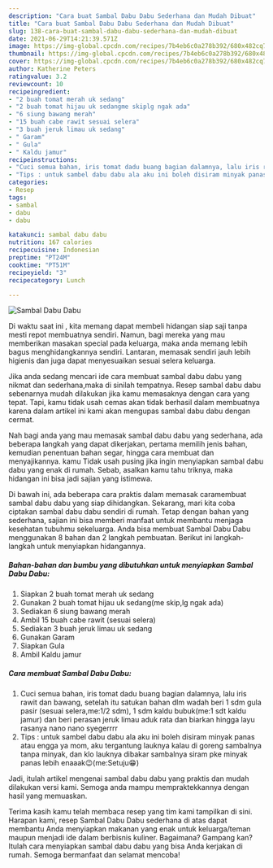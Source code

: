 ```yaml
---
description: "Cara buat Sambal Dabu Dabu Sederhana dan Mudah Dibuat"
title: "Cara buat Sambal Dabu Dabu Sederhana dan Mudah Dibuat"
slug: 138-cara-buat-sambal-dabu-dabu-sederhana-dan-mudah-dibuat
date: 2021-06-29T14:21:39.571Z
image: https://img-global.cpcdn.com/recipes/7b4eb6c0a278b392/680x482cq70/sambal-dabu-dabu-foto-resep-utama.jpg
thumbnail: https://img-global.cpcdn.com/recipes/7b4eb6c0a278b392/680x482cq70/sambal-dabu-dabu-foto-resep-utama.jpg
cover: https://img-global.cpcdn.com/recipes/7b4eb6c0a278b392/680x482cq70/sambal-dabu-dabu-foto-resep-utama.jpg
author: Katherine Peters
ratingvalue: 3.2
reviewcount: 10
recipeingredient:
- "2 buah tomat merah uk sedang"
- "2 buah tomat hijau uk sedangme skiplg ngak ada"
- "6 siung bawang merah"
- "15 buah cabe rawit sesuai selera"
- "3 buah jeruk limau uk sedang"
- " Garam"
- " Gula"
- " Kaldu jamur"
recipeinstructions:
- "Cuci semua bahan, iris tomat dadu buang bagian dalamnya, lalu iris rawit dan bawang, setelah itu satukan bahan dlm wadah beri 1 sdm gula pasir (sesuai selera,me:1/2 sdm), 1 sdm kaldu bubuk(me:1 sdt kaldu jamur) dan beri perasan jeruk limau aduk rata dan biarkan hingga layu rasanya nano nano syegerrrr"
- "Tips : untuk sambel dabu dabu ala aku ini boleh disiram minyak panas atau engga ya mom, aku tergantung lauknya kalau di goreng sambalnya tanpa minyak, dan klo lauknya dibakar sambalnya siram pke minyak panas lebih enaaak😉(me:Setuju😁)"
categories:
- Resep
tags:
- sambal
- dabu
- dabu

katakunci: sambal dabu dabu 
nutrition: 167 calories
recipecuisine: Indonesian
preptime: "PT24M"
cooktime: "PT51M"
recipeyield: "3"
recipecategory: Lunch

---
```



![Sambal Dabu Dabu](https://img-global.cpcdn.com/recipes/7b4eb6c0a278b392/680x482cq70/sambal-dabu-dabu-foto-resep-utama.jpg)

Di waktu  saat ini , kita memang dapat membeli hidangan siap saji tanpa mesti repot membuatnya sendiri. Namun, bagi mereka yang mau memberikan masakan special pada keluarga, maka anda memang lebih bagus menghidangkannya sendiri. Lantaran, memasak sendiri jauh lebih higienis dan juga dapat menyesuaikan sesuai selera keluarga.

Jika anda sedang mencari ide cara membuat sambal dabu dabu yang nikmat dan sederhana,maka di sinilah tempatnya. Resep sambal dabu dabu  sebenarnya mudah dilakukan jika kamu memasaknya dengan cara yang tepat. Tapi, kamu tidak usah cemas akan tidak berhasil dalam membuatnya 
karena dalam artikel ini kami akan mengupas sambal dabu dabu dengan cermat.  



Nah bagi anda yang mau memasak sambal dabu dabu yang sederhana, ada beberapa langkah yang dapat dikerjakan, pertama memilih jenis bahan, kemudian penentuan bahan segar, hingga cara membuat dan menyajikannya. kamu Tidak usah pusing jika ingin menyiapkan sambal dabu dabu yang enak di rumah. Sebab, asalkan kamu  tahu triknya, maka hidangan ini bisa jadi sajian yang istimewa.

Di bawah ini, ada beberapa cara praktis  dalam memasak caramembuat sambal dabu dabu yang siap dihidangkan. Sekarang, mari kita coba ciptakan sambal dabu dabu sendiri di rumah. Tetap dengan bahan yang sederhana, sajian ini bisa memberi manfaat untuk membantu menjaga kesehatan tubuhmu sekeluarga. Anda bisa membuat Sambal Dabu Dabu menggunakan 8 bahan dan 2 langkah pembuatan. Berikut ini langkah-langkah untuk menyiapkan hidangannya.

<!--inarticleads1-->

##### Bahan-bahan dan bumbu yang dibutuhkan untuk menyiapkan Sambal Dabu Dabu:

1. Siapkan 2 buah tomat merah uk sedang
1. Gunakan 2 buah tomat hijau uk sedang(me skip,lg ngak ada)
1. Sediakan 6 siung bawang merah
1. Ambil 15 buah cabe rawit (sesuai selera)
1. Sediakan 3 buah jeruk limau uk sedang
1. Gunakan  Garam
1. Siapkan  Gula
1. Ambil  Kaldu jamur




<!--inarticleads2-->

##### Cara membuat Sambal Dabu Dabu:

1. Cuci semua bahan, iris tomat dadu buang bagian dalamnya, lalu iris rawit dan bawang, setelah itu satukan bahan dlm wadah beri 1 sdm gula pasir (sesuai selera,me:1/2 sdm), 1 sdm kaldu bubuk(me:1 sdt kaldu jamur) dan beri perasan jeruk limau aduk rata dan biarkan hingga layu rasanya nano nano syegerrrr
1. Tips : untuk sambel dabu dabu ala aku ini boleh disiram minyak panas atau engga ya mom, aku tergantung lauknya kalau di goreng sambalnya tanpa minyak, dan klo lauknya dibakar sambalnya siram pke minyak panas lebih enaaak😉(me:Setuju😁)




Jadi, itulah artikel mengenai  sambal dabu dabu  yang praktis dan mudah dilakukan versi kami. Semoga anda mampu mempraktekkannya dengan hasil yang memuaskan. 

Terima kasih kamu telah membaca resep yang tim kami tampilkan di sini. Harapan kami, resep  Sambal Dabu Dabu sederhana di atas dapat membantu Anda menyiapkan makanan yang enak untuk keluarga/teman maupun menjadi ide dalam berbisnis kuliner. Bagaimana? Gampang kan? Itulah cara menyiapkan sambal dabu dabu yang bisa Anda kerjakan di rumah. Semoga bermanfaat dan selamat mencoba!

